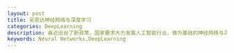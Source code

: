 ```yaml
---
layout: post
title: 吴恩达神经网络与深度学习
categories: DeepLearning
description: 最近出台了新政策，国家要求大力发展人工智能行业，做为基础的神经网络与深度学习一定是重点，学校没有好的资源自己学习一下
keywords: Neural Networks,DeepLearning
---
```



